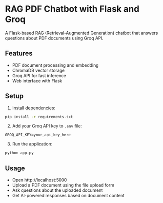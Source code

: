 # RAG PDF Chatbot with Flask and Groq

A Flask-based RAG (Retrieval-Augmented Generation) chatbot that answers questions about PDF documents using Groq API.

## Features
- PDF document processing and embedding
- ChromaDB vector storage
- Groq API for fast inference
- Web interface with Flask

## Setup

1. Install dependencies:
```bash
pip install -r requirements.txt
```

2. Add your Groq API key to `.env` file:
```
GROQ_API_KEY=your_api_key_here
```

3. Run the application:
```bash
python app.py
```

## Usage
- Open http://localhost:5000
- Upload a PDF document using the file upload form
- Ask questions about the uploaded document
- Get AI-powered responses based on document content